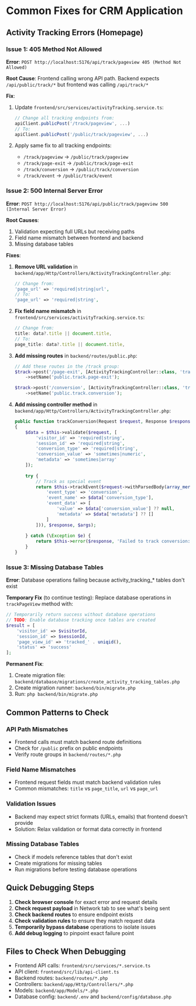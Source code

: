 # Common Fixes for CRM Application

## Activity Tracking Errors (Homepage)

### Issue 1: 405 Method Not Allowed
**Error**: `POST http://localhost:5176/api/track/pageview 405 (Method Not Allowed)`

**Root Cause**: Frontend calling wrong API path. Backend expects `/api/public/track/*` but frontend was calling `/api/track/*`

**Fix**:
1. Update `frontend/src/services/activityTracking.service.ts`:
   ```typescript
   // Change all tracking endpoints from:
   apiClient.publicPost('/track/pageview', ...)
   // To:
   apiClient.publicPost('/public/track/pageview', ...)
   ```

2. Apply same fix to all tracking endpoints:
   - `/track/pageview` → `/public/track/pageview`
   - `/track/page-exit` → `/public/track/page-exit`
   - `/track/conversion` → `/public/track/conversion`
   - `/track/event` → `/public/track/event`

### Issue 2: 500 Internal Server Error
**Error**: `POST http://localhost:5176/api/public/track/pageview 500 (Internal Server Error)`

**Root Causes**:
1. Validation expecting full URLs but receiving paths
2. Field name mismatch between frontend and backend
3. Missing database tables

**Fixes**:

1. **Remove URL validation** in `backend/app/Http/Controllers/ActivityTrackingController.php`:
   ```php
   // Change from:
   'page_url' => 'required|string|url',
   // To:
   'page_url' => 'required|string',
   ```

2. **Fix field name mismatch** in `frontend/src/services/activityTracking.service.ts`:
   ```typescript
   // Change from:
   title: data?.title || document.title,
   // To:
   page_title: data?.title || document.title,
   ```

3. **Add missing routes** in `backend/routes/public.php`:
   ```php
   // Add these routes in the /track group:
   $track->post('/page-exit', [ActivityTrackingController::class, 'trackPageExit'])
       ->setName('public.track.page-exit');
   
   $track->post('/conversion', [ActivityTrackingController::class, 'trackConversion'])
       ->setName('public.track.conversion');
   ```

4. **Add missing controller method** in `backend/app/Http/Controllers/ActivityTrackingController.php`:
   ```php
   public function trackConversion(Request $request, Response $response, array $args): Response
   {
       $data = $this->validate($request, [
           'visitor_id' => 'required|string',
           'session_id' => 'required|string',
           'conversion_type' => 'required|string',
           'conversion_value' => 'sometimes|numeric',
           'metadata' => 'sometimes|array'
       ]);
       
       try {
           // Track as special event
           return $this->trackEvent($request->withParsedBody(array_merge($data, [
               'event_type' => 'conversion',
               'event_name' => $data['conversion_type'],
               'event_data' => [
                   'value' => $data['conversion_value'] ?? null,
                   'metadata' => $data['metadata'] ?? []
               ]
           ])), $response, $args);
           
       } catch (\Exception $e) {
           return $this->error($response, 'Failed to track conversion: ' . $e->getMessage(), 500);
       }
   }
   ```

### Issue 3: Missing Database Tables
**Error**: Database operations failing because activity_tracking_* tables don't exist

**Temporary Fix** (to continue testing):
Replace database operations in `trackPageView` method with:
```php
// Temporarily return success without database operations
// TODO: Enable database tracking once tables are created
$result = [
    'visitor_id' => $visitorId,
    'session_id' => $sessionId,
    'page_view_id' => 'tracked_' . uniqid(),
    'status' => 'success'
];
```

**Permanent Fix**:
1. Create migration file: `backend/database/migrations/create_activity_tracking_tables.php`
2. Create migration runner: `backend/bin/migrate.php`
3. Run: `php backend/bin/migrate.php`

## Common Patterns to Check

### API Path Mismatches
- Frontend calls must match backend route definitions
- Check for `/public` prefix on public endpoints
- Verify route groups in `backend/routes/*.php`

### Field Name Mismatches
- Frontend request fields must match backend validation rules
- Common mismatches: `title` vs `page_title`, `url` vs `page_url`

### Validation Issues
- Backend may expect strict formats (URLs, emails) that frontend doesn't provide
- Solution: Relax validation or format data correctly in frontend

### Missing Database Tables
- Check if models reference tables that don't exist
- Create migrations for missing tables
- Run migrations before testing database operations

## Quick Debugging Steps

1. **Check browser console** for exact error and request details
2. **Check request payload** in Network tab to see what's being sent
3. **Check backend routes** to ensure endpoint exists
4. **Check validation rules** to ensure they match request data
5. **Temporarily bypass database** operations to isolate issues
6. **Add debug logging** to pinpoint exact failure point

## Files to Check When Debugging

- Frontend API calls: `frontend/src/services/*.service.ts`
- API client: `frontend/src/lib/api-client.ts`
- Backend routes: `backend/routes/*.php`
- Controllers: `backend/app/Http/Controllers/*.php`
- Models: `backend/app/Models/*.php`
- Database config: `backend/.env` and `backend/config/database.php`